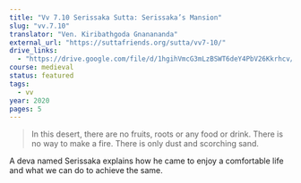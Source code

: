 ```yaml
---
title: "Vv 7.10 Serissaka Sutta: Serissaka’s Mansion"
slug: "vv.7.10"
translator: "Ven. Kiribathgoda Gnanananda"
external_url: "https://suttafriends.org/sutta/vv7-10/"
drive_links:
  - "https://drive.google.com/file/d/1hgihVmcG3mLzBSWT6deY4PbV26Kkrhcv/view?usp=drivesdk"
course: medieval
status: featured
tags:
  - vv
year: 2020
pages: 5
---
```


> In this desert, there are no fruits, roots or any food or drink. There is no way to make a fire. There is only dust and scorching sand.

A deva named Serissaka explains how he came to enjoy a comfortable life and what we can do to achieve the same.

